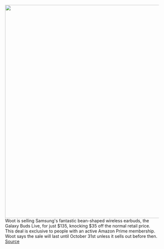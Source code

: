<img src='https://cdn.vox-cdn.com/thumbor/QhANECNEsuRVKoSd2g8ERkxmSBg=/0x0:2040x1360/1200x1200/filters:focal(1020x680:1021x681)/cdn.vox-cdn.com/uploads/chorus_asset/file/21699407/cwelch_200804_4129_0002.0.jpg' width='700px' /><br/>
Woot is selling Samsung's fantastic bean-shaped wireless earbuds, the Galaxy Buds Live, for just $135, knocking $35 off the normal retail price. This deal is exclusive to people with an active Amazon Prime membership. Woot says the sale will last until October 31st unless it sells out before then.
<a href='https://www.theverge.com/2020/10/19/21522884/samsung-galaxy-buds-live-beans-airpods-xbox-game-pass-ultimate-deal-sale'> Source <a/>